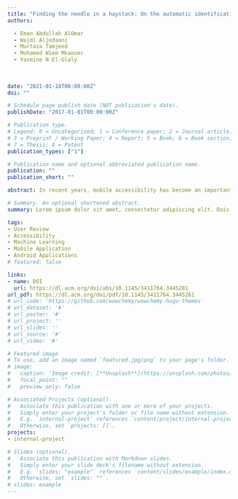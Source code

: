 ```yaml
---
title: "Finding the needle in a haystack: On the automatic identification of accessibility user reviews"
authors:

  - Eman Abdullah AlOmar
  - Wajdi Aljedaani
  - Murtaza Tamjeed
  - Mohamed Wiem Mkaouer
  - Yasmine N El-Glaly
  
  
  
date: "2021-01-18T00:00:00Z"
doi: ""

# Schedule page publish date (NOT publication's date).
publishDate: "2017-01-01T00:00:00Z"

# Publication type.
# Legend: 0 = Uncategorized; 1 = Conference paper; 2 = Journal article;
# 3 = Preprint / Working Paper; 4 = Report; 5 = Book; 6 = Book section;
# 7 = Thesis; 8 = Patent
publication_types: ["1"]

# Publication name and optional abbreviated publication name.
publication: ""
publication_short: ""

abstract: In recent years, mobile accessibility has become an important trend with the goal of allowing all users the possibility of using any app without many limitations. User reviews include insights that are useful for app evolution. However, with the increase in the amount of received reviews, manually analyzing them is tedious and time-consuming, especially when searching for accessibility reviews. The goal of this paper is to support the automated identification of accessibility in user reviews, to help technology professionals in prioritizing their handling, and thus, creating more inclusive apps. Particularly, we design a model that takes as input accessibility user reviews, learns their keyword-based features, in order to make a binary decision, for a given review, on whether it is about accessibility or not. The model is evaluated using a total of 5,326 mobile app reviews. 

# Summary. An optional shortened abstract.
summary: Lorem ipsum dolor sit amet, consectetur adipiscing elit. Duis posuere tellus ac convallis placerat. Proin tincidunt magna sed ex sollicitudin condimentum.

tags:
- User Review
- Accessibility
- Machine Learning
- Mobile Application
- Android Applications
# featured: false

links:
- name: DOI
  url: https://dl.acm.org/doi/abs/10.1145/3411764.3445281
url_pdf: https://dl.acm.org/doi/pdf/10.1145/3411764.3445281
# url_code: 'https://github.com/wowchemy/wowchemy-hugo-themes'
# url_dataset: '#'
# url_poster: '#'
# url_project: ''
# url_slides: ''
# url_source: '#'
# url_video: '#'

# Featured image
# To use, add an image named `featured.jpg/png` to your page's folder. 
# image:
#   caption: 'Image credit: [**Unsplash**](https://unsplash.com/photos/s9CC2SKySJM)'
#   focal_point: ""
#   preview_only: false

# Associated Projects (optional).
#   Associate this publication with one or more of your projects.
#   Simply enter your project's folder or file name without extension.
#   E.g. `internal-project` references `content/project/internal-project/index.md`.
#   Otherwise, set `projects: []`.
projects:
- internal-project

# Slides (optional).
#   Associate this publication with Markdown slides.
#   Simply enter your slide deck's filename without extension.
#   E.g. `slides: "example"` references `content/slides/example/index.md`.
#   Otherwise, set `slides: ""`.
# slides: example
---
```


<!-- {{% callout note %}}
Create your slides in Markdown - click the *Slides* button to check out the example.
{{% /callout %}}

Supplementary notes can be added here, including [code, math, and images](https://wowchemy.com/docs/writing-markdown-latex/). -->
